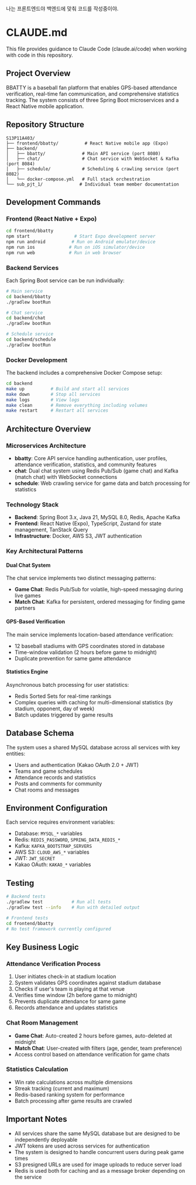 나는 프론트엔드야 백엔드에 맞춰 코드를 작성중이야.
# CLAUDE.md

This file provides guidance to Claude Code (claude.ai/code) when working with code in this repository.

## Project Overview

BBATTY is a baseball fan platform that enables GPS-based attendance verification, real-time fan communication, and comprehensive statistics tracking. The system consists of three Spring Boot microservices and a React Native mobile application.

## Repository Structure

```
S13P11A403/
├── frontend/bbatty/          # React Native mobile app (Expo)
├── backend/
│   ├── bbatty/              # Main API service (port 8080)
│   ├── chat/                # Chat service with WebSocket & Kafka (port 8084)  
│   ├── schedule/            # Scheduling & crawling service (port 8082)
│   └── docker-compose.yml   # Full stack orchestration
└── sub_pjt_1/              # Individual team member documentation
```

## Development Commands

### Frontend (React Native + Expo)
```bash
cd frontend/bbatty
npm start                 # Start Expo development server
npm run android          # Run on Android emulator/device
npm run ios             # Run on iOS simulator/device
npm run web             # Run in web browser
```

### Backend Services
Each Spring Boot service can be run individually:

```bash
# Main service
cd backend/bbatty
./gradlew bootRun

# Chat service  
cd backend/chat
./gradlew bootRun

# Schedule service
cd backend/schedule
./gradlew bootRun
```

### Docker Development
The backend includes a comprehensive Docker Compose setup:

```bash
cd backend
make up          # Build and start all services
make down        # Stop all services
make logs        # View logs
make clean       # Remove everything including volumes
make restart     # Restart all services
```

## Architecture Overview

### Microservices Architecture
- **bbatty**: Core API service handling authentication, user profiles, attendance verification, statistics, and community features
- **chat**: Dual chat system using Redis Pub/Sub (game chat) and Kafka (match chat) with WebSocket connections
- **schedule**: Web crawling service for game data and batch processing for statistics

### Technology Stack
- **Backend**: Spring Boot 3.x, Java 21, MySQL 8.0, Redis, Apache Kafka
- **Frontend**: React Native (Expo), TypeScript, Zustand for state management, TanStack Query
- **Infrastructure**: Docker, AWS S3, JWT authentication

### Key Architectural Patterns

#### Dual Chat System
The chat service implements two distinct messaging patterns:
- **Game Chat**: Redis Pub/Sub for volatile, high-speed messaging during live games
- **Match Chat**: Kafka for persistent, ordered messaging for finding game partners

#### GPS-Based Verification
The main service implements location-based attendance verification:
- 12 baseball stadiums with GPS coordinates stored in database
- Time-window validation (2 hours before game to midnight)
- Duplicate prevention for same game attendance

#### Statistics Engine
Asynchronous batch processing for user statistics:
- Redis Sorted Sets for real-time rankings
- Complex queries with caching for multi-dimensional statistics (by stadium, opponent, day of week)
- Batch updates triggered by game results

## Database Schema

The system uses a shared MySQL database across all services with key entities:
- Users and authentication (Kakao OAuth 2.0 + JWT)
- Teams and game schedules
- Attendance records and statistics
- Posts and comments for community
- Chat rooms and messages

## Environment Configuration

Each service requires environment variables:
- Database: `MYSQL_*` variables
- Redis: `REDIS_PASSWORD`, `SPRING_DATA_REDIS_*`
- Kafka: `KAFKA_BOOTSTRAP_SERVERS`
- AWS S3: `CLOUD_AWS_*` variables
- JWT: `JWT_SECRET`
- Kakao OAuth: `KAKAO_*` variables

## Testing

```bash
# Backend tests
./gradlew test           # Run all tests
./gradlew test --info    # Run with detailed output

# Frontend tests
cd frontend/bbatty
# No test framework currently configured
```

## Key Business Logic

### Attendance Verification Process
1. User initiates check-in at stadium location
2. System validates GPS coordinates against stadium database
3. Checks if user's team is playing at that venue
4. Verifies time window (2h before game to midnight)
5. Prevents duplicate attendance for same game
6. Records attendance and updates statistics

### Chat Room Management
- **Game Chat**: Auto-created 2 hours before games, auto-deleted at midnight
- **Match Chat**: User-created with filters (age, gender, team preference)
- Access control based on attendance verification for game chats

### Statistics Calculation
- Win rate calculations across multiple dimensions
- Streak tracking (current and maximum)
- Redis-based ranking system for performance
- Batch processing after game results are crawled

## Important Notes

- All services share the same MySQL database but are designed to be independently deployable
- JWT tokens are used across services for authentication
- The system is designed to handle concurrent users during peak game times
- S3 presigned URLs are used for image uploads to reduce server load
- Redis is used both for caching and as a message broker depending on the service